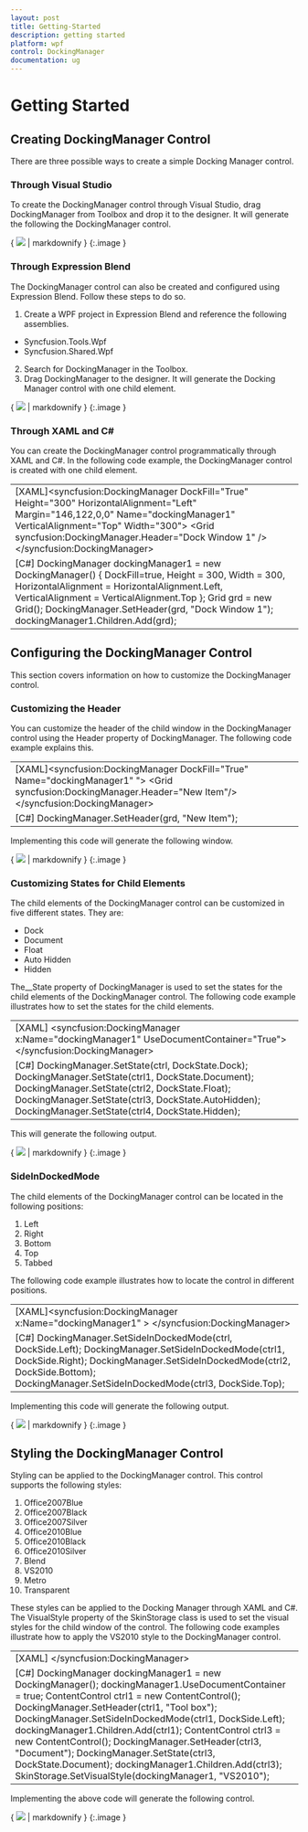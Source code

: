 ```yaml
---
layout: post
title: Getting-Started
description: getting started
platform: wpf
control: DockingManager
documentation: ug
---
```


# Getting Started

## Creating DockingManager Control

There are three possible ways to create a simple Docking Manager control.

### Through Visual Studio

To create the DockingManager control through Visual Studio, drag DockingManager from Toolbox and drop it to the designer. It will generate the following the DockingManager control.



{ ![](Getting-Started_images/Getting-Started_img1.png) | markdownify }
{:.image }


### Through Expression Blend

The DockingManager control can also be created and configured using Expression Blend. Follow these steps to do so.

1. Create a WPF project in Expression Blend and reference the following assemblies.
* Syncfusion.Tools.Wpf
* Syncfusion.Shared.Wpf
2. Search for DockingManager in the Toolbox.
3. Drag DockingManager to the designer. It will generate the Docking Manager control with one child element.



{ ![](Getting-Started_images/Getting-Started_img2.png) | markdownify }
{:.image }


### Through XAML and C#

You can create the DockingManager control programmatically through XAML and C#. In the following code example, the DockingManager control is created with one child element.



<table>
<tr>
<td>
[XAML]&lt;syncfusion:DockingManager DockFill="True" Height="300" HorizontalAlignment="Left"                                              Margin="146,122,0,0" Name="dockingManager1" VerticalAlignment="Top" Width="300"&gt;         &lt;Grid syncfusion:DockingManager.Header="Dock Window 1" /&gt;&lt;/syncfusion:DockingManager&gt;</td></tr>
<tr>
<td>
[C#]           DockingManager dockingManager1 = new DockingManager()                 {                     DockFill=true,                    Height = 300,                    Width = 300,                     HorizontalAlignment = HorizontalAlignment.Left,                    VerticalAlignment = VerticalAlignment.Top                };            Grid grd = new Grid();            DockingManager.SetHeader(grd, "Dock Window 1");            dockingManager1.Children.Add(grd);</td></tr>
</table>


## Configuring the DockingManager Control

This section covers information on how to customize the DockingManager control.

### Customizing the Header

You can customize the header of the child window in the DockingManager control using the Header property of DockingManager. The following code example explains this.



<table>
<tr>
<td>
[XAML]&lt;syncfusion:DockingManager DockFill="True" Name="dockingManager1" "&gt;            &lt;Grid syncfusion:DockingManager.Header="New Item"/&gt;&lt;/syncfusion:DockingManager&gt;</td></tr>
<tr>
<td>
[C#] DockingManager.SetHeader(grd, "New Item");</td></tr>
</table>


Implementing this code will generate the following window.



{ ![](Getting-Started_images/Getting-Started_img3.png) | markdownify }
{:.image }


### Customizing States for Child Elements

The child elements of the DockingManager control can be customized in five different states. They are:

* Dock
* Document
* Float
* Auto Hidden
* Hidden

The__State property of DockingManager is used to set the states for the child elements of the DockingManager control. The following code example illustrates how to set the states for the child elements.



<table>
<tr>
<td>
[XAML]  &lt;syncfusion:DockingManager x:Name="dockingManager1" UseDocumentContainer="True"&gt;<ContentControl syncfusion:DockingManager.Header="Tool Box"                syncfusion:DockingManager.State="Dock"/>            <ContentControl syncfusion:DockingManager.Header="Solution Explorer"                             syncfusion:DockingManager.State="Document"/>            <ContentControl syncfusion:DockingManager.Header="Properties"                            syncfusion:DockingManager.State="AutoHidden" />            <ContentControl syncfusion:DockingManager.Header="Output"                                      syncfusion:DockingManager.State="Float" />            <ContentControl syncfusion:DockingManager.Header="Error"                             syncfusion:DockingManager.State="Hidden" />  &lt;/syncfusion:DockingManager&gt;</td></tr>
<tr>
<td>
[C#]            DockingManager.SetState(ctrl, DockState.Dock);            DockingManager.SetState(ctrl1, DockState.Document);            DockingManager.SetState(ctrl2, DockState.Float);            DockingManager.SetState(ctrl3, DockState.AutoHidden);            DockingManager.SetState(ctrl4, DockState.Hidden);</td></tr>
</table>


This will generate the following output.



{ ![](Getting-Started_images/Getting-Started_img4.png) | markdownify }
{:.image }




### SideInDockedMode

The child elements of the DockingManager control can be located in the following positions:

1. Left
2. Right
3. Bottom
4. Top
5. Tabbed



The following code example illustrates how to locate the control in different positions.



<table>
<tr>
<td>
[XAML]&lt;syncfusion:DockingManager x:Name="dockingManager1" &gt;           <ContentControl syncfusion:DockingManager.Header="Tool Box"                            syncfusion:DockingManager.SideInDockedMode="Left"/>           <ContentControl syncfusion:DockingManager.Header="Solution Explorer"                            syncfusion:DockingManager.SideInDockedMode="Bottom"/>           <ContentControl syncfusion:DockingManager.Header="Properties"                            syncfusion:DockingManager.SideInDockedMode="Right" />           <ContentControl syncfusion:DockingManager.Header="Output"                            syncfusion:DockingManager.SideInDockedMode="Top" />&lt;/syncfusion:DockingManager&gt;</td></tr>
<tr>
<td>
[C#]            DockingManager.SetSideInDockedMode(ctrl, DockSide.Left);            DockingManager.SetSideInDockedMode(ctrl1, DockSide.Right);            DockingManager.SetSideInDockedMode(ctrl2, DockSide.Bottom);            DockingManager.SetSideInDockedMode(ctrl3, DockSide.Top);</td></tr>
</table>


Implementing this code will generate the following output.



{ ![](Getting-Started_images/Getting-Started_img5.png) | markdownify }
{:.image }


## Styling the DockingManager Control

Styling can be applied to the DockingManager control. This control supports the following styles:

1. Office2007Blue
2. Office2007Black
3. Office2007Silver
4. Office2010Blue
5. Office2010Black
6. Office2010Silver
7. Blend
8. VS2010
9. Metro
10. Transparent



These styles can be applied to the Docking Manager through XAML and C#. The VisualStyle property of the SkinStorage class is used to set the visual styles for the child window of the control. The following code examples illustrate how to apply the VS2010 style to the DockingManager control.



<table>
<tr>
<td>
[XAML]  <syncfusion:DockingManager UseDocumentContainer="True"                                                                      syncfusion:SkinStorage.VisualStyle="VS2010">            <ContentControl syncfusion:DockingManager.Header="ToolBox"                             syncfusion:DockingManager.SideInDockedMode="Left"/>            <ContentControl syncfusion:DockingManager.Header="Document"                             syncfusion:DockingManager.State="Document" />  &lt;/syncfusion:DockingManager&gt;</td></tr>
<tr>
<td>
[C#]            DockingManager dockingManager1 = new DockingManager();             dockingManager1.UseDocumentContainer = true;            ContentControl ctrl1 = new ContentControl();            DockingManager.SetHeader(ctrl1, "Tool box");            DockingManager.SetSideInDockedMode(ctrl1, DockSide.Left);            dockingManager1.Children.Add(ctrl1);            ContentControl ctrl3 = new ContentControl();            DockingManager.SetHeader(ctrl3, "Document");            DockingManager.SetState(ctrl3, DockState.Document);            dockingManager1.Children.Add(ctrl3);            SkinStorage.SetVisualStyle(dockingManager1, "VS2010");</td></tr>
</table>


Implementing the above code will generate the following control.



{ ![](Getting-Started_images/Getting-Started_img6.png) | markdownify }
{:.image }


